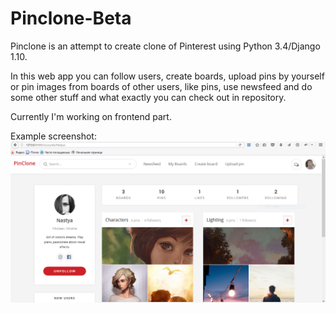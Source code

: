 # Pinclone-Beta

Pinclone is an attempt to create clone of Pinterest using Python 3.4/Django 1.10.

In this web app you can follow users, create boards, upload pins by yourself or pin images from
boards of other users, like pins, use newsfeed and do some other stuff and what exactly you can check out in repository.

Currently I'm working on frontend part.

Example screenshot:
![Screenshot](https://github.com/TAntonio/Pinclone-Beta/blob/master/screenshot.PNG "Screenshot")
